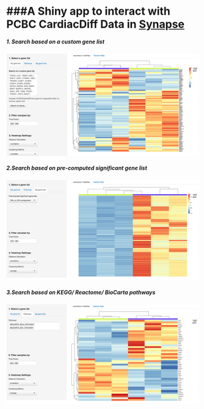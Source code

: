 ###A Shiny app to interact with PCBC CardiacDiff Data in [Synapse](https://www.synapse.org/#!Synapse:syn2582579/)
=========================


##### 1. Search based on a custom gene list
![Screen Shot 1](./images/1.png)


##### 2.Search based on pre-computed significant gene list
![Screen Shot 2](./images/2.png)


##### 3.Search based on KEGG/ Reactome/ BioCarta pathways
![Screen Shot 3](./images/3.png)
